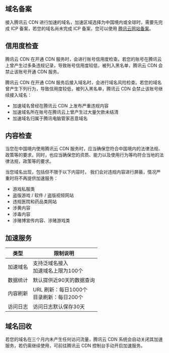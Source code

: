 ## 域名备案
接入腾讯云 CDN 进行加速的域名，加速区域选择为中国境内或全球时，需要先完成 ICP 备案，若您的域名尚未完成 ICP 备案，您可以使用 [腾讯云网站备案](https://cloud.tencent.com/product/ba)。

## 信用度检查
腾讯云 CDN 在开通 CDN 服务时，会进行账号信用度检查。若您的账号在腾讯云上曾产生过多条违规记录，导致账号信用度较低，被列入黑名单，腾讯云 CDN 会禁止该账号开通 CDN 服务。

腾讯云 CDN 在开通 CDN 服务后接入域名时，会进行域名风险检查。若您的域名曾产生下列行为，导致信用度较低，被列入黑名单，腾讯云 CDN 会禁止该账号继续接入域名：

- 加速域名曾经在腾讯云 CDN 上发布严重违规内容
- 加速域名所在账号在腾讯云上曾产生过大量欠款未结清
- 加速域名归属于腾讯电脑管家恶意域名

## 内容检查
当您在中国境内使用腾讯云 CDN 服务时，应当确保您符合中国境内的法律法规、政策等的要求，同时，也应当确保您的资质、能力以及使用行为等均符合当地的法律法规，政策等的要求。

当您域名出现，包括但不限于以下内容时， 我们会对违规内容进行屏蔽，情况严重时将不再提供加速服务：
- 游戏私服类
- 盗版游戏 / 软件 / 盗版视频网站
- 违规医院和药品类网站
- 涉黄内容
- 涉毒内容
- 涉赌博宣传内容、涉赌游戏类

## 加速服务
| 类型     | 限制说明                                         |
| -------- | ------------------------------------------------ |
| 加速域名 | 支持泛域名接入<br/>加速域名上限为100个         |
| 数据统计 | 默认提供近90天的数据查询                       |
| 内容刷新 | URL 刷新：每日1000个<br/>目录刷新：每日200个 |
| 访问日志 | 访问日志默认保存30天                           |

## 域名回收
若您的域名在三个月内未产生任何访问流量，腾讯云 CDN 系统会自动关闭其加速服务，若仍需继续使用，可前往腾讯云 CDN 控制台手动开启加速服务。

